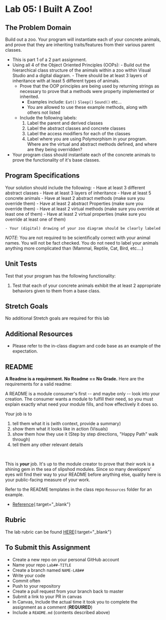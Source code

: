 Lab 05: I Built A Zoo!
=====================================

## The Problem Domain
Build out a zoo.  Your program will instantiate each of your concrete animals, and prove that they are inheriting traits/features from their various parent classes.

- This is part 1 of a 2 part assignment. 
- Using all 4 of the Object Oriented Principles (OOPs): 
		- Build out the hierarchical class structure of the animals within a zoo within Visual Studio and a digital diagram.
		- There should be at least 3 layers of inheritance with at least 5 different types of animals. 
	- Prove that the OOP principles are being used by returning strings as necessary to prove that a 
	methods were property implemented or inherited.
		- Examples include: `Eat()` `Sleep()` `Sound()` etc... 
		- You are allowed to use these example methods, along with others not listed
	- Include the following labels:
		1. Label the parent and derived classes
		2. Label the abstract classes and concrete classes
		3. Label the access modifiers for each of the classes
		4. Label where you are using Polymorphism in your program. Where are the virtual and abstract methods defined, and where are they being overridden?
- Your program class should instantiate each of the concrete animals to prove the functionality of it's base classes. 


## Program Specifications
Your solution should include the following:
	- Have at least 3 different abstract classes
	- Have at least 3 layers of inheritance
	- Have at least 5 concrete animals
	- Have at least 2 abstract methods (make sure you override them)
	- Have at least 2 abstract Properties (make sure you override them)
	- Have at least 2 virtual methods (make sure you override at least one of them)
	- Have at least 2 virtual properties (make sure you override at least one of them)

	- Your (digital) drawing of your zoo diagram should be clearly labeled

*NOTE*: You are not required to be scientifically correct with your animal names. You will not be fact checked.
You do not need to label your animals anything more complicated than (Mammal, Reptile, Cat, Bird, etc....)


## Unit Tests
Test that your program has the following functionality: 
1. Test that each of your concrete animals exhibit the at least 2 appropriate behaviors given to them from a base class.


## Stretch Goals
No additional Stretch goals are required for this lab

## Additional Resources
- Please refer to the in-class diagram and code base as an example of the expectation. 


## README
**A Readme is a requirement. No Readme == No Grade.** 
Here are the requirements for a valid readme:

A README is a module consumer's first -- and maybe only -- look into your creation. The consumer wants a module to fulfill their need, so you must explain exactly what need your module fills, and how effectively it does so.

Your job is to

1. tell them what it is (with context, provide a summary)
2. show them what it looks like in action (Visuals)
3. show them how they use it (Step by step directions, "Happy Path" walk through)
4. tell them any other relevant details
<br />

This is ***your*** job. It's up to the module creator to prove that their work is a shining gem in the sea of slipshod modules. Since so many developers' eyes will find their way to your README before anything else, quality here is your public-facing measure of your work.

Refer to the README templates in the class repo `Resources` folder for an example. 
- [Reference](https://github.com/noffle/art-of-readme){:target="_blank"} 


## Rubric
The lab rubric can be found [HERE](../../Resources/rubric){:target="_blank"} 

## To Submit this Assignment
- Create a new repo on your personal GitHub account
- Name your repo `Lab##-TITLE`
- Create a branch named `NAME-LAB##`
- Write your code
- Commit often
- Push to your repository
- Create a pull request from your branch back to master
- Submit a link to your PR in canvas
- In Canvas, Include the actual time it took you to complete the assignment as a comment (**REQUIRED**)
- Include a `README.md` (contents described above)